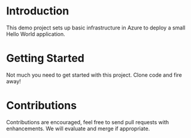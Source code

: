 # Introduction 
This demo project sets up basic infrastructure in Azure to deploy a small Hello World application.

# Getting Started
Not much you need to get started with this project. Clone code and fire away!

# Contributions
Contributions are encouraged, feel free to send pull requests with enhancements.
We will evaluate and merge if appropriate.
